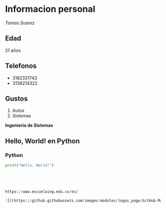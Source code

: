 # Informacion personal

_Tomas Suarez_  


## **Edad** 

21 años
## Telefonos


* 3182331743
* 3138214322

## Gustos


1. Autos
2. Sistemas


**Ingenieria de Sistemas**

## Hello, World! en Python

### Python
```python
print("Hello, World!")





https://www.escuelaing.edu.co/es/

![](https://github.githubassets.com/images/modules/logos_page/GitHub-Mark.png)


